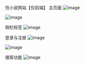 仿小说网站【仅前端】
主页面
![image](https://github.com/user-attachments/assets/34dc645c-c4c2-40cc-82b0-9958af611e0b)

![image](https://github.com/user-attachments/assets/fc83ab39-fa4f-4c85-b903-cb6bfb871b7e)


侧栏标签
![image](https://github.com/user-attachments/assets/16392ef7-6be1-4463-b75b-532dc51c6e67)


登录与注册
![image](https://github.com/user-attachments/assets/5fd5ea65-934a-488d-b175-234ef9c987ab)


![image](https://github.com/user-attachments/assets/2416e57c-fdd1-4f8c-8077-f9fb84048cd8)

搜索功能
![image](https://github.com/user-attachments/assets/5e2174bf-1210-48e5-abe0-94fad564b037)

